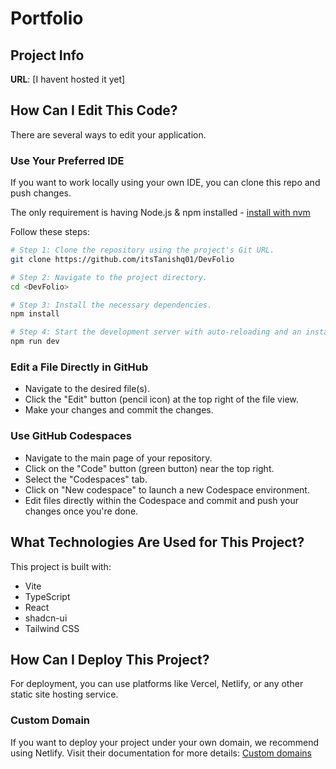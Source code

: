 # Portfolio

## Project Info

**URL**: [I havent hosted it yet]

## How Can I Edit This Code?

There are several ways to edit your application.

### Use Your Preferred IDE

If you want to work locally using your own IDE, you can clone this repo and push changes.

The only requirement is having Node.js & npm installed - [install with nvm](https://github.com/nvm-sh/nvm#installing-and-updating)

Follow these steps:

```sh
# Step 1: Clone the repository using the project's Git URL.
git clone https://github.com/itsTanishq01/DevFolio

# Step 2: Navigate to the project directory.
cd <DevFolio>

# Step 3: Install the necessary dependencies.
npm install

# Step 4: Start the development server with auto-reloading and an instant preview.
npm run dev
```

### Edit a File Directly in GitHub

- Navigate to the desired file(s).
- Click the "Edit" button (pencil icon) at the top right of the file view.
- Make your changes and commit the changes.

### Use GitHub Codespaces

- Navigate to the main page of your repository.
- Click on the "Code" button (green button) near the top right.
- Select the "Codespaces" tab.
- Click on "New codespace" to launch a new Codespace environment.
- Edit files directly within the Codespace and commit and push your changes once you're done.

## What Technologies Are Used for This Project?

This project is built with:

- Vite
- TypeScript
- React
- shadcn-ui
- Tailwind CSS

## How Can I Deploy This Project?

For deployment, you can use platforms like Vercel, Netlify, or any other static site hosting service.

### Custom Domain

If you want to deploy your project under your own domain, we recommend using Netlify. Visit their documentation for more details: [Custom domains](https://docs.netlify.com/domains-https/custom-domains/)

